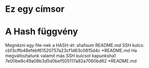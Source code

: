 
# Ez egy címsor

# A Hash függvény
Megnézni egy file-nek a HASH-ét: sha1sum README.md
SSH kulcs: cbf3cffb48efebf61520757a23cf1d63c0815d4c *README.md
Ha megváltoztatunk valamit más SSH kulcsot kapunksha1
7e00be8c49a08b3d5d0bef505117a82a7060bd62 *README.md
